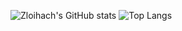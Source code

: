 ![Zloihach's GitHub stats](https://github-readme-stats.vercel.app/api?username=zloihach\&rank_icon=github&theme=onedark)
![Top Langs](https://github-readme-stats.vercel.app/api/top-langs/?username=zloihach&theme=onedark)

<!---
zloihach/zloihach is a ✨ special ✨ repository because its `README.md` (this file) appears on your GitHub profile.
You can click the Preview link to take a look at your changes.
--->
